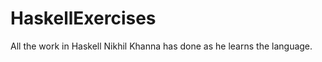 HaskellExercises
================
All the work in Haskell Nikhil Khanna has done as he learns the language.
